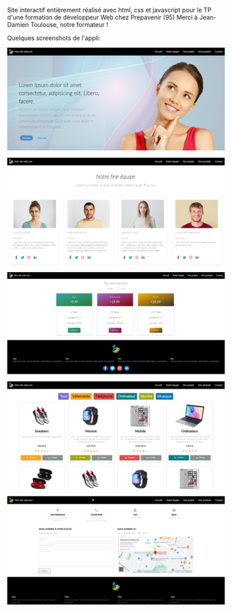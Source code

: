 Site interactif entièrement réalisé avec html, css et javascript 
pour le TP d'une formation de développeur Web chez Prepavenir (95)
Merci à Jean-Damien Toulouse, notre formateur !

Quelques screenshots de l'appli:

![Accueil](1.PageAccueil.png)

![Equipe](2.PageEquipe.png)

![Abonnements](3.PageAbonnements.png)

![Produits](4.PageProduits.png)

![Contact](5.PageContact.png)
